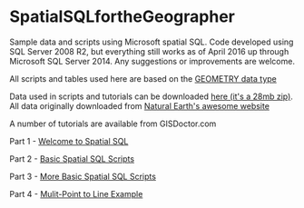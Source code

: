 # SpatialSQLfortheGeographer
Sample data and scripts using Microsoft spatial SQL. Code developed using SQL Server 2008 R2, but everything still works as of April 2016 up through Microsoft SQL Server 2014. Any suggestions or improvements are welcome.

All scripts and tables used here are based on the <a href="https://msdn.microsoft.com/en-us/library/cc280487.aspx">GEOMETRY data type</a>

Data used in scripts and tutorials can be downloaded <a href="http://www.gisdoctor.com/downloads/Tutorial_Spatial_Data.zip">here (it's a 28mb zip)</a>.  All data originally downloaded from <a href="http://www.naturalearthdata.com/">Natural Earth's awesome website</a>

A number of tutorials are available from GISDoctor.com

Part 1 - <a href="http://www.gisdoctor.com/site/2011/11/15/spatial-sql-geographer-part-1-spatial-sql/">Welcome to Spatial SQL</a>

Part 2 - <a href ="http://www.gisdoctor.com/site/2011/11/21/spatial-sql-geographer-%E2%80%93-part-2-%E2%80%93-basic-spatial-sql-scripts/">Basic Spatial SQL Scripts</a>

Part 3 - <a href ="http://www.gisdoctor.com/site/2012/01/30/spatial-sql-geographer-%E2%80%93-part-3-%E2%80%93-basic-spatial-sql-scripts/">More Basic Spatial SQL Scripts</a>

Part 4 - <a href ="http://www.gisdoctor.com/site/2013/05/07/spatial-sql-multi-point-line/">Mulit-Point to Line Example</a>

